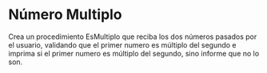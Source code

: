 # Número Multiplo

Crea un procedimiento EsMultiplo que reciba los dos números pasados por el usuario, validando
que el primer numero es múltiplo del segundo e imprima si el primer numero es múltiplo del
segundo, sino informe que no lo son.
